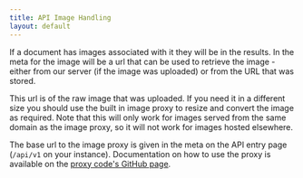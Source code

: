 ```yaml
---
title: API Image Handling
layout: default
---
```


If a document has images associated with it they will be in the results. In the meta for the image will be a url that can be used to retrieve the image - either from our server (if the image was uploaded) or from the URL that was stored.

This url is of the raw image that was uploaded. If you need it in a different size you should use the built in image proxy to resize and convert the image as required. Note that this will only work for images served from the same domain as the image proxy, so it will not work for images hosted elsewhere.

The base url to the image proxy is given in the meta on the API entry page (`/api/v1` on your instance). Documentation on how to use the proxy is available on the [proxy code's GitHub page](https://github.com/mysociety/node-connect-image-proxy).
